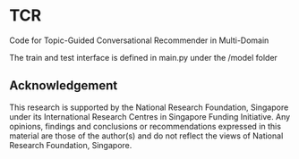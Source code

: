 # TCR
Code for Topic-Guided Conversational Recommender in Multi-Domain

The train and test interface is defined in main.py under the /model folder

## Acknowledgement
This research is supported by the National Research Foundation, Singapore under its International Research Centres in Singapore Funding Initiative. Any opinions, findings and conclusions or recommendations expressed in this material are those of the author(s) and do not reflect the views of National Research Foundation, Singapore.
